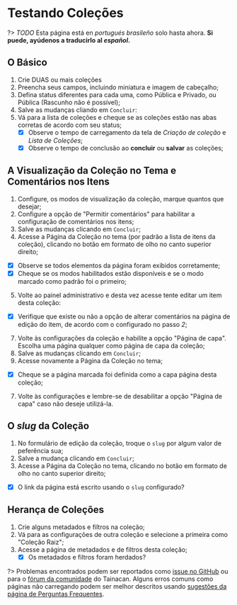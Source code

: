 # Testando Coleções

?> _TODO_ Esta página está en _portugués brasileño_ solo hasta ahora. **Si puede, ayúdenos a traducirlo al _español_.**

## O Básico

1. Crie DUAS ou mais coleções
2. Preencha seus campos, incluindo miniatura e imagem de cabeçalho;
3. Defina status diferentes para cada uma, como Pública e Privado, ou Pública (Rascunho não é possível);
4. Salve as mudanças cliando em `Concluir`:
5. Vá para a lista de coleções e cheque se as coleções estão nas abas corretas de acordo com seu status;
   - [x] Observe o tempo de carregamento da tela de _Criação de coleção_ e _Lista de Coleções_;
   - [x] Observe o tempo de conclusão ao **concluir** ou **salvar** as coleções;

## A Visualização da Coleção no Tema e Comentários nos Itens

1. Configure, os modos de visualização da coleção, marque quantos que desejar;
2. Configure a opção de "Permitir comentários" para habilitar a configuração de comentários nos itens;
3. Salve as mudanças clicando em `Concluir`;
4. Acesse a Página da Coleção no tema (por padrão a lista de itens da coleção), clicando no botão em formato de olho no canto superior direito;

- [x] Observe se todos elementos da página foram exibidos corretamente;
- [x] Cheque se os modos habilitados estão disponíveis e se o modo marcado como padrão foi o primeiro;

5. Volte ao painel administrativo e desta vez acesse tente editar um item desta coleção:

- [x] Verifique que existe ou não a opção de alterar comentários na página de edição do item, de acordo com o configurado no passo _2_;

7. Volte às configurações da coleção e habilite a opção "Página de capa". Escolha uma página qualquer como página de capa da coleção;
8. Salve as mudanças clicando em `Concluir`;
9. Acesse novamente a Página da Coleção no tema;

- [x] Cheque se a página marcada foi definida como a capa página desta coleção;

7. Volte às configurações e lembre-se de desabilitar a opção "Página de capa" caso não deseje utilizá-la.

## O _slug_ da Coleção

1. No formulário de edição da coleção, troque o `slug` por algum valor de peferência sua;
2. Salve a mudança clicando em `Concluir`;
3. Acesse a Página da Coleção no tema, clicando no botão em formato de olho no canto superior direito;

- [x] O link da página está escrito usando o `slug` configurado?

## Herança de Coleções

1. Crie alguns metadados e filtros na coleção;
2. Vá para as configurações de outra coleção e selecione a primeira como "Coleção Raiz";
3. Acesse a página de metadados e de filtros desta coleção;
   - [x] Os metadados e filtros foram herdados?

?> Problemas encontrados podem ser reportados como [issue no GitHub](https://github.com/tainacan/tainacan/issues ":ignore") ou para o [fórum da comunidade](https://tainacan.discourse.group ":ignore") do Tainacan. Alguns erros comuns como páginas não carregando podem ser melhor descritos usando [sugestões da página de Perguntas Frequentes](/es-mx/faq#acho-que-encontrei-um-erro-como-devo-proceder).

